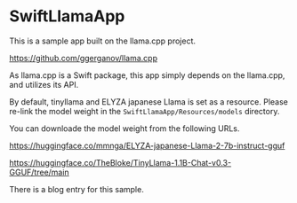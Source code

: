 # SwiftLlamaApp

This is a sample app built on the llama.cpp project.

https://github.com/ggerganov/llama.cpp

As llama.cpp is a Swift package, this app simply depends on the llama.cpp, and utilizes its API.

By default, tinyllama and ELYZA japanese Llama is set as a resource. Please re-link the model weight in the `SwiftLlamaApp/Resources/models` directory. 

You can downloade the model weight from the following URLs.

https://huggingface.co/mmnga/ELYZA-japanese-Llama-2-7b-instruct-gguf

https://huggingface.co/TheBloke/TinyLlama-1.1B-Chat-v0.3-GGUF/tree/main

There is a blog entry for this sample.